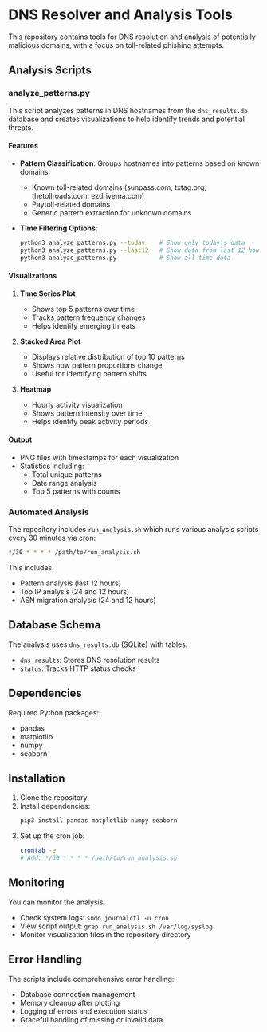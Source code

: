# DNS Resolver and Analysis Tools

This repository contains tools for DNS resolution and analysis of potentially malicious domains, with a focus on toll-related phishing attempts.

## Analysis Scripts

### analyze_patterns.py

This script analyzes patterns in DNS hostnames from the `dns_results.db` database and creates visualizations to help identify trends and potential threats.

#### Features

- **Pattern Classification**: Groups hostnames into patterns based on known domains:
  - Known toll-related domains (sunpass.com, txtag.org, thetollroads.com, ezdrivema.com)
  - Paytoll-related domains
  - Generic pattern extraction for unknown domains

- **Time Filtering Options**:
  ```bash
  python3 analyze_patterns.py --today    # Show only today's data
  python3 analyze_patterns.py --last12   # Show data from last 12 hours
  python3 analyze_patterns.py            # Show all time data
  ```

#### Visualizations

1. **Time Series Plot**
   - Shows top 5 patterns over time
   - Tracks pattern frequency changes
   - Helps identify emerging threats

2. **Stacked Area Plot**
   - Displays relative distribution of top 10 patterns
   - Shows how pattern proportions change
   - Useful for identifying pattern shifts

3. **Heatmap**
   - Hourly activity visualization
   - Shows pattern intensity over time
   - Helps identify peak activity periods

#### Output
- PNG files with timestamps for each visualization
- Statistics including:
  - Total unique patterns
  - Date range analysis
  - Top 5 patterns with counts

### Automated Analysis

The repository includes `run_analysis.sh` which runs various analysis scripts every 30 minutes via cron:

```bash
*/30 * * * * /path/to/run_analysis.sh
```

This includes:
- Pattern analysis (last 12 hours)
- Top IP analysis (24 and 12 hours)
- ASN migration analysis (24 and 12 hours)

## Database Schema

The analysis uses `dns_results.db` (SQLite) with tables:
- `dns_results`: Stores DNS resolution results
- `status`: Tracks HTTP status checks

## Dependencies

Required Python packages:
- pandas
- matplotlib
- numpy
- seaborn

## Installation

1. Clone the repository
2. Install dependencies:
   ```bash
   pip3 install pandas matplotlib numpy seaborn
   ```
3. Set up the cron job:
   ```bash
   crontab -e
   # Add: */30 * * * * /path/to/run_analysis.sh
   ```

## Monitoring

You can monitor the analysis:
- Check system logs: `sudo journalctl -u cron`
- View script output: `grep run_analysis.sh /var/log/syslog`
- Monitor visualization files in the repository directory

## Error Handling

The scripts include comprehensive error handling:
- Database connection management
- Memory cleanup after plotting
- Logging of errors and execution status
- Graceful handling of missing or invalid data 